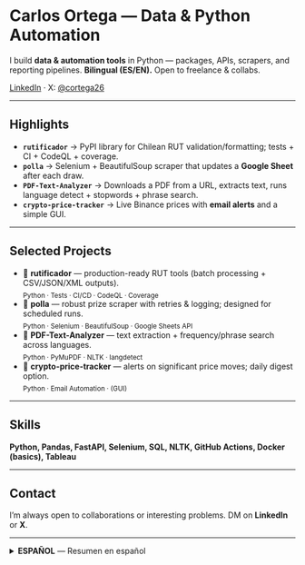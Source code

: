 # Carlos Ortega — Data & Python Automation

I build **data & automation tools** in Python — packages, APIs, scrapers, and reporting pipelines.
**Bilingual (ES/EN).** Open to freelance & collabs.

[LinkedIn](https://www.linkedin.com/in/cortega26/) · X: [@cortega26](https://x.com/cortega26)

---

## Highlights
- **`rutificador`** → PyPI library for Chilean RUT validation/formatting; tests + CI + CodeQL + coverage.  
- **`polla`** → Selenium + BeautifulSoup scraper that updates a **Google Sheet** after each draw.  
- **`PDF-Text-Analyzer`** → Downloads a PDF from a URL, extracts text, runs language detect + stopwords + phrase search.  
- **`crypto-price-tracker`** → Live Binance prices with **email alerts** and a simple GUI.

---

## Selected Projects
- 🔹 **rutificador** — production-ready RUT tools (batch processing + CSV/JSON/XML outputs).  
  <sub>Python · Tests · CI/CD · CodeQL · Coverage</sub>  
- 🔹 **polla** — robust prize scraper with retries & logging; designed for scheduled runs.  
  <sub>Python · Selenium · BeautifulSoup · Google Sheets API</sub>  
- 🔹 **PDF-Text-Analyzer** — text extraction + frequency/phrase search across languages.  
  <sub>Python · PyMuPDF · NLTK · langdetect</sub>  
- 🔹 **crypto-price-tracker** — alerts on significant price moves; daily digest option.  
  <sub>Python · Email Automation · (GUI)</sub>

---

## Skills
**Python, Pandas, FastAPI, Selenium, SQL, NLTK, GitHub Actions, Docker (basics), Tableau**

---

## Contact
I’m always open to collaborations or interesting problems. DM on **LinkedIn** or **X**.

---

<details>
<summary><strong>ESPAÑOL</strong> — Resumen en español</summary>

Desarrollo **herramientas de datos y automatización** en Python: paquetes, APIs, scrapers y pipelines de reportes.
**Bilingüe (ES/EN)** y abierto a proyectos independientes y colaboraciones.

**Proyectos clave**
- **rutificador**: librería en PyPI para validar/formatear RUT (con pruebas, CI, CodeQL y cobertura).
- **polla**: scraper con Selenium/BS4 que actualiza una **Google Sheet**.
- **PDF-Text-Analyzer**: descarga un PDF desde URL, extrae texto y realiza análisis (idioma, stopwords, frases).
- **crypto-price-tracker**: precios en tiempo real y **alertas por email**.

**Habilidades:** Python, Pandas, FastAPI, Selenium, SQL, NLTK, GitHub Actions, Docker (básico), Tableau.

</details>
